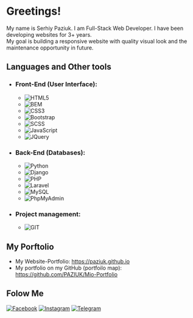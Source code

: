 # Greetings!

My name is Serhiy Paziuk. I am Full-Stack Web Developer. I have been developing websites for 3+ years.<br/>
My goal is building a responsive website with quality visual look and the maintenance opportunity in future.

## Languages and Other tools
 - ### Front-End (User Interface):
   - ![HTML5](https://img.shields.io/badge/-HTML5-ffffff?style=for-the-badge&logo=html5)
   - ![BEM](https://img.shields.io/badge/-BEM-052534?style=for-the-badge&logo=bem)
   - ![CSS3](https://img.shields.io/badge/-CSS3-264de4?style=for-the-badge&logo=css3)
   - ![Bootstrap](https://img.shields.io/badge/-Bootstrap-ffffff?style=for-the-badge&logo=bootstrap)
   - ![SCSS](https://img.shields.io/badge/-SASS/SCSS-264de4?style=for-the-badge&logo=sass)
   - ![JavaScript](https://img.shields.io/badge/-JavaScript-ffffff?style=for-the-badge&logo=javascript)
   - ![JQuery](https://img.shields.io/badge/-JQuery-264de4?style=for-the-badge&logo=jquery)
 - ### Back-End (Databases):
   - ![Python](https://img.shields.io/badge/-Python-ffdf5a?style=for-the-badge&logo=python)
   - ![Django](https://img.shields.io/badge/-Django-0c4b33?style=for-the-badge&logo=django)
   - ![PHP](https://img.shields.io/badge/-PHP-090909?style=for-the-badge&logo=php)
   - ![Laravel](https://img.shields.io/badge/-Laravel-090909?style=for-the-badge&logo=laravel)
   - ![MySQL](https://img.shields.io/badge/-MySQL-ffffff?style=for-the-badge&logo=mysql)
   - ![PhpMyAdmin](https://img.shields.io/badge/-PhpMyAdmin-ffffff?style=for-the-badge&logo=phpmyadmin)
 - ### Project management:
   - ![GIT](https://img.shields.io/badge/-GIT-ffffff?style=for-the-badge&logo=git)

## My Porftolio
  - My Website-Portfolio: https://paziuk.github.io
  - My portfolio on my GitHub (portfoilo map): https://github.com/PAZIUK/Mio-Portfolio


## Folow Me
[![Facebook](https://img.shields.io/badge/-Facebook-090909?style=for-the-badge&logo=facebook)](https://www.facebook.com/paziuk.17)
[![Instagram](https://img.shields.io/badge/-Instagram-090909?style=for-the-badge&logo=instagram)](https://www.instagram.com/paziuk.17)
[![Telegram](https://img.shields.io/badge/-Telegram-090909?style=for-the-badge&logo=telegram)](https://t.me/Paziuk17)
